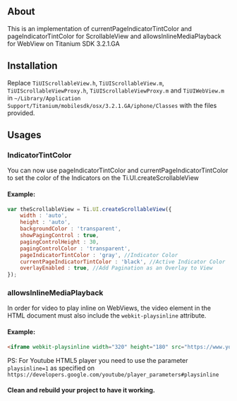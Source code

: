 ## About

This is an implementation of currentPageIndicatorTintColor and pageIndicatorTintColor for ScrollableView and allowsInlineMediaPlayback for WebView on Titanium SDK 3.2.1.GA

## Installation

Replace `TiUIScrollableView.h`, `TiUIScrollableView.m`, `TiUIScrollableViewProxy.h`, `TiUIScrollableViewProxy.m` and `TiUIWebView.m` in `~/Library/Application Support/Titanium/mobilesdk/osx/3.2.1.GA/iphone/Classes` with the files provided.

## Usages

### IndicatorTintColor
You can now use pageIndicatorTintColor and currentPageIndicatorTintColor to set the color of the Indicators on the Ti.UI.createScrollableView
#### Example:
```javascript
var theScrollableView = Ti.UI.createScrollableView({
	width : 'auto',
	height : 'auto',
	backgroundColor : 'transparent',
	showPagingControl : true,
	pagingControlHeight : 30,
	pagingControlColor : 'transparent',
	pageIndicatorTintColor : 'gray', //Indicator Color
	currentPageIndicatorTintColor : 'black', //Active Indicator Color
	overlayEnabled : true, //Add Pagination as an Overlay to View
});
```

### allowsInlineMediaPlayback
In order for video to play inline on WebViews, the video element in the HTML document must also include the `webkit-playsinline` attribute.
#### Example:
```html
<iframe webkit-playsinline width="320" height="180" src="https://www.youtube.com/embed/gBWwP6cmk5Q?rel=0&playsinline=1" frameborder="0"></iframe>
```
PS: For Youtube HTML5 player you need to use the parameter `playsinline=1` as specified on `https://developers.google.com/youtube/player_parameters#playsinline`

#### Clean and rebuild your project to have it working.

